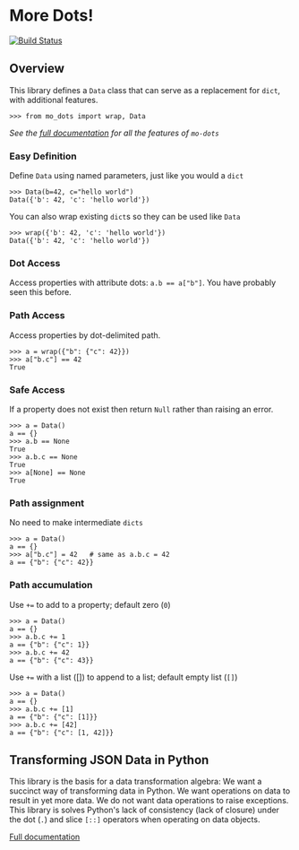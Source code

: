 
# More Dots!


[![Build Status](https://travis-ci.org/klahnakoski/mo-dots?branch=master)](https://travis-ci.org/klahnakoski/mo-dots) 


## Overview

This library defines a `Data` class that can serve as a replacement for `dict`, with additional features. 

    >>> from mo_dots import wrap, Data

*See the [full documentation](https://github.com/klahnakoski/mo-dots/tree/dev/docs) for all the features of `mo-dots`*

### Easy Definition

Define `Data` using named parameters, just like you would a `dict`

    >>> Data(b=42, c="hello world")
    Data({'b': 42, 'c': 'hello world'})

You can also wrap existing `dict`s so they can be used like `Data`

    >>> wrap({'b': 42, 'c': 'hello world'})
    Data({'b': 42, 'c': 'hello world'})

### Dot Access

Access properties with attribute dots: `a.b == a["b"]`. You have probably seen this before.

### Path Access

Access properties by dot-delimited path.

	>>> a = wrap({"b": {"c": 42}})
	>>> a["b.c"] == 42
	True

### Safe Access

If a property does not exist then return `Null` rather than raising an error.

	>>> a = Data()
	a == {}
	>>> a.b == None
	True
	>>> a.b.c == None
	True
	>>> a[None] == None
	True

### Path assignment

No need to make intermediate `dicts`

    >>> a = Data()
    a == {}
    >>> a["b.c"] = 42   # same as a.b.c = 42
    a == {"b": {"c": 42}}

### Path accumulation

Use `+=` to add to a property; default zero (`0`)

    >>> a = Data()
    a == {}
    >>> a.b.c += 1
    a == {"b": {"c": 1}}
    >>> a.b.c += 42
    a == {"b": {"c": 43}}

Use `+=` with a list ([]) to append to a list; default empty list (`[]`)

    >>> a = Data()
    a == {}
    >>> a.b.c += [1]
    a == {"b": {"c": [1]}}
    >>> a.b.c += [42]
    a == {"b": {"c": [1, 42]}}


## Transforming JSON Data in Python

This library is the basis for a data transformation algebra: We want a succinct way of transforming data in Python. We want operations on data to result in yet more data. We do not want data operations to raise exceptions. This library is solves Python's lack of consistency (lack of closure) under the dot (`.`) and slice `[::]` operators when operating on data objects. 

[Full documentation](https://github.com/klahnakoski/mo-dots/tree/dev/docs)
